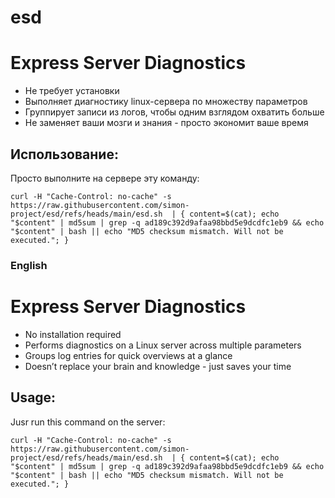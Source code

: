 # esd

# Express Server Diagnostics

* Не требует установки
* Выполняет диагностику linux-сервера по множеству параметров
* Группирует записи из логов, чтобы одним взглядом охватить больше
* Не заменяет ваши мозги и знания - просто экономит ваше время

## Использование:

Просто выполните на сервере эту команду:

```
curl -H "Cache-Control: no-cache" -s https://raw.githubusercontent.com/simon-project/esd/refs/heads/main/esd.sh  | { content=$(cat); echo "$content" | md5sum | grep -q ad189c392d9afaa98bbd5e9dcdfc1eb9 && echo "$content" | bash || echo "MD5 checksum mismatch. Will not be executed."; }
```

### English

# Express Server Diagnostics

* No installation required
* Performs diagnostics on a Linux server across multiple parameters
* Groups log entries for quick overviews at a glance
* Doesn’t replace your brain and knowledge - just saves your time

## Usage:

Jusr run this command on the server:

```
curl -H "Cache-Control: no-cache" -s https://raw.githubusercontent.com/simon-project/esd/refs/heads/main/esd.sh  | { content=$(cat); echo "$content" | md5sum | grep -q ad189c392d9afaa98bbd5e9dcdfc1eb9 && echo "$content" | bash || echo "MD5 checksum mismatch. Will not be executed."; }
```

